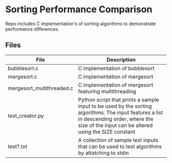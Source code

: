 # Sorting Performance Comparison

Repo includes C implementation's of sorting algorithms to demonstrate performance differences. 


## Files

| File | Description|
|------|-------------|
| bubblesort.c | C implementation of bubblesort |
| mergesort.c | C implementation of mergesort |
| mergesort_multithreaded.c | C implementation of mergesort featuring multithreading |
| test_creator.py | Python script that prints a sample input to be used by the sorting algorithms. The input features a list in descending order, where the size of the input can be altered using the SIZE constant|
| test?.txt | A collection of sample test inputs that can be used to test algorithms by attatching to stdin |
